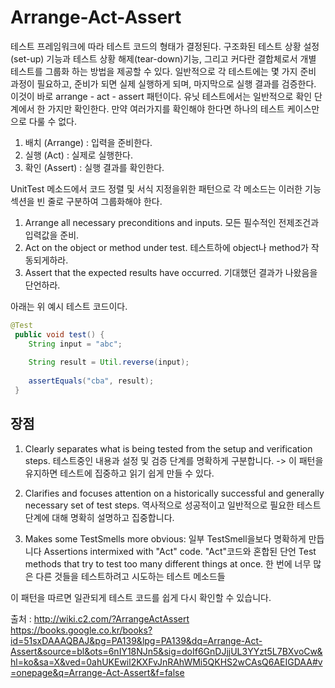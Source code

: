 # Arrange-Act-Assert
테스트 프레임워크에 따라 테스트 코드의 형태가 결정된다. 구조화된 테스트 상황 설정(set-up) 기능과 테스트 상황 해제(tear-down)기능, 그리고 커다란 결합체로서 개별 테스트를 그룹화 하는 방법을 제공할 수 있다. 
일반적으로 각 테스트에는 몇 가지 준비 과정이 필요하고, 준비가 되면 실제 실행하게 되며, 마지막으로 실행 결과를 검증한다. 이것이 바로 arrange - act - assert 패턴이다.
유닛 테스트에서는 일반적으로 확인 단계에서 한 가지만 확인한다. 만약 여러가지를 확인해야 한다면 하나의 테스트 케이스만으로 다룰 수 없다. 

1) 배치 (Arrange) : 입력을 준비한다.
2) 실행 (Act) : 실제로 실행한다.
3) 확인 (Assert) : 실행 결과를 확인한다.

UnitTest 메소드에서 코드 정렬 및 서식 지정을위한 패턴으로 각 메소드는 이러한 기능 섹션을 빈 줄로 구분하여 그룹화해야 한다.

1. Arrange all necessary preconditions and inputs.
모든 필수적인  전제조건과 입력값을 준비.
2. Act on the object or method under test.
테스트하에 object나 method가 작동되게하라.
3. Assert that the expected results have occurred.
기대했던 결과가 나왔음을 단언하라.

아래는 위 예시 테스트 코드이다. 

```java
@Test
 public void test() {
    String input = "abc";
    		
    String result = Util.reverse(input);
    
    assertEquals("cba", result);
 }
```

## 장점
1) Clearly separates what is being tested from the setup and verification steps.
테스트중인 내용과 설정 및 검증 단계를 명확하게 구분합니다. -> 이 패턴을 유지하면 테스트에 집중하고 읽기 쉽게 만들 수 있다.

2) Clarifies and focuses attention on a historically successful and generally necessary set of test steps.
역사적으로 성공적이고 일반적으로 필요한 테스트 단계에 대해 명확히 설명하고 집중합니다.

3) Makes some TestSmells more obvious:
일부 TestSmell을보다 명확하게 만듭니다
Assertions intermixed with "Act" code.
"Act"코드와 혼합된 단언
Test methods that try to test too many different things at once.
한 번에 너무 많은 다른 것들을 테스트하려고 시도하는 테스트 메소드들

이 패턴을 따르면 일관되게 테스트 코드를 쉽게 다시 확인할 수 있습니다.


출처 : http://wiki.c2.com/?ArrangeActAssert
https://books.google.co.kr/books?id=51sxDAAAQBAJ&pg=PA139&lpg=PA139&dq=Arrange-Act-Assert&source=bl&ots=6nIY18NJn5&sig=doIf6GnDJjjUL3YYzt5L7BXvoCw&hl=ko&sa=X&ved=0ahUKEwil2KXFvJnRAhWMi5QKHS2wCAsQ6AEIGDAA#v=onepage&q=Arrange-Act-Assert&f=false
